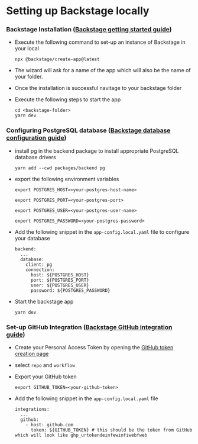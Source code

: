 # Setting up Backstage locally

### Backstage Installation ([Backstage getting started guide](https://backstage.io/docs/getting-started/#create-your-backstage-app))

- Execute the following command to set-up an instance of Backstage in your local

  ```
  npx @backstage/create-app@latest
  ```

- The wizard will ask for a name of the app which will also be the name of your folder.

- Once the installation is successful navitage to your backstage folder

- Execute the following steps to start the app

  ```
  cd <backstage-folder>
  yarn dev
  ```


### Configuring PostgreSQL database ([Backstage database configuration guide](https://backstage.io/docs/tutorials/configuring-plugin-databases/))

- install pg in the backend package to install appropriate PostgreSQL database drivers

  ```
  yarn add --cwd packages/backend pg
  ```

- export the following environment variables

  ```
  export POSTGRES_HOST=<your-postgres-host-name>
  ```
  ```
  export POSTGRES_PORT=<your-postgres-port>
  ```
  ```
  export POSTGRES_USER=<your-postgres-user-name>
  ```
  ```
  export POSTGRES_PASSWORD=<your-postgres-password>
  ```


- Add the following snippet in the `app-config.local.yaml` file to configure your database

  ```
  backend:
    ...
    database:
      client: pg
      connection:
        host: ${POSTGRES_HOST}
        port: ${POSTGRES_PORT}
        user: ${POSTGRES_USER}
        password: ${POSTGRES_PASSWORD}
  ```

- Start the backstage app

  ```
  yarn dev
  ```


### Set-up GitHub Integration ([Backstage GitHub integration guide](https://backstage.io/docs/getting-started/configuration#setting-up-a-github-integration))

- Create your Personal Access Token by opening the [GitHub token creation page](https://github.com/settings/tokens/new)

- select `repo` and `workflow`

- Export your GitHub token

  ```
  export GITHUB_TOKEN=<your-github-token>
  ```

- Add the following snippet in the `app-config.local.yaml` file

  ```
  integrations:
    ...
    github:
      - host: github.com
        token: ${GITHUB_TOKEN} # this should be the token from GitHub which will look like ghp_urtokendeinfewinfiwebfweb
  ```
